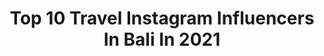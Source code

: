 ---
title: Top 10 Travel Instagram Influencers In Bali In 2021
description: >-
  Find top travel Instagram influencers in Bali in 2021. Most popular hashtags: #bali #travel #balilife #indonesia.
platform: Instagram
hits: 402
text_top: See the top-rated Instagram profiles on inBeat.
text_bottom: Our database holds 402 Instagram influencers like this in Bali, Indonesia for you to work with.
profiles:
  - username: "sutarahady"
    fullname: >-
      Suta | Bali Photographer
    bio: >-
      Wedding: @teras_stories Portrait: @suta_rahady Weddings | Brands | Travel Bali based photographer 📍#bali 🇲🇨
    location: "Indonesia"
    followers: 34013
    engagement: 638
    commentsToLikes: 0.040720
    id: ck0u2mznp0f340i198qjf5w5a
    verified: false
    hashtags: "#bali, #lombok, #lombokexperience, #indonesia"
  - username: "anukmau"
    fullname: >-
      anuk
    bio: >-
      • Travel • Work • Repeat • 🏡 Tasikmalaya 📍Batam
    location: "Indonesia"
    followers: 7169
    engagement: 1790
    commentsToLikes: 0.604813
    id: ckap84shbmtuu0i78tbmwtx35
    verified: false
    hashtags: "#freshair, #curuglovers, #photography, #kepridaily"
  - username: "qesahmed"
    fullname: >-
      q e s
    bio: >-
      Currently in📍- UK 🇬🇧 Film Maker & Photographer 🎥
    location: "Indonesia"
    followers: 33360
    engagement: 733
    commentsToLikes: 0.035258
    id: ck1392fb5j6hr0i19hv5tejaw
    verified: false
    hashtags: "#canonphotography, #lickeyhills, #sunset, #birmingham"
  - username: "mag_david"
    fullname: >-
      DÁVID MAG
    bio: >-
      Filmmaker & editor🎞📸 Based in Europe - Budapest📍 Contact✉️ davidmag@centrumproduction.com DREAM. CREATE. INSPIRE.
    location: "Indonesia"
    followers: 10835
    engagement: 2267
    commentsToLikes: 0.033540
    id: ck0ttztm551ju0i191gk7emii
    verified: false
    hashtags: "#sunset, #travel, #bali, #travelphotography"
  - username: "vdohnovitelnica"
    fullname: >-
      Яна Кропачева
    bio: >-
      👸🏼Miss Udmurtia👑 🌎 Im traveling 24/7 👒🧳 already 55 countries! Do you want to do the same? 📍Live in Bali 🇮🇩
    location: "Indonesia"
    followers: 2923
    engagement: 1361
    commentsToLikes: 0.139094
    id: ck5zrjtpuwpqf0i14xtc6mffe
    verified: false
    hashtags: "#indonesia, #lifestyle, #travelblog, #baliindonesia"
  - username: "alitarthayasa"
    fullname: >-
      IKetut Alit Arthayasa 
    bio: >-
      🏠 Bali ❌Not Traveler,Not OOTD'ers 🤵Just Human Being 🥉Top 3 #influencer XL Axiata Digirace 3 📲bussiness please DM me
    location: "Indonesia"
    followers: 25425
    engagement: 634
    commentsToLikes: 0.168443
    id: ck5q3g6mjklce0i11o5977os0
    verified: false
    hashtags: "#baliisland, #balivacation, #beautiful, #like4like"
  - username: "dika_kaputra"
    fullname: >-
      Dika Kaputra
    bio: >-
      Menswear & Lifestyle ✉️ kaputradika@gmail.com Work with me LINE : dikakaputra Makassar, Indonesia
    location: "Indonesia"
    followers: 32745
    engagement: 202
    commentsToLikes: 0.153715
    id: ck6uegtv8qtzu0j71f8c5znak
    verified: false
    hashtags: "#mensblog, #fashionstyle, #lfl, #ootdinspiration"
  - username: "gekanikesnawa_"
    fullname: >-
      m s.   G E K✨
    bio: >-
      “a dreamer with a million symphony in her mind”
    location: "Indonesia"
    followers: 3204
    engagement: 1673
    commentsToLikes: 0.039326
    id: ck13cx75w2ltp0i19otxp81hs
    verified: false
    hashtags: "#nusaduabeach, #travelgram, #savenowtravellater, #gekanistory"
  - username: "camandkels"
    fullname: >-
      Cam & Kels | Home In Bali🌴
    bio: >-
      🇮🇩 Now ➳ Bali 📧 Hello@camandkels.com 🍃 Founder of @findyourasri 🎨 SHOP OUR PRESETS ⇊ 🎥 Weekly Vlog! 👇🏽
    location: "Indonesia"
    followers: 65752
    engagement: 529
    commentsToLikes: 0.060029
    id: ck137wz1idgpo0i19av8twwi0
    verified: false
    hashtags: "#travelstoke, #hellofrom, #balidaily, #welivetoexplore"
  - username: "adventuringinlove"
    fullname: >-
      Inspiration for Travel Couples
    bio: >-
      ✈️ Discover the best travel destinations 📃 Fill your bucketlist 🏷 Tag us to be featured! ❤️ Join the community #adventuringinlove
    location: "Indonesia"
    followers: 224917
    engagement: 21
    commentsToLikes: 0.011970
    id: ck0w43apuwlf30i199jze0xvy
    verified: false
    hashtags: "#baliisland, #letsgosomewhere, #couplesthattravel, #travelbug"
---